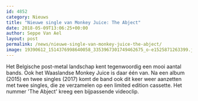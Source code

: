 ```yaml
---
id: 4852
category: Nieuws
title: "Nieuwe single van Monkey Juice: The Abject"
date: 2018-05-09T13:06:25+00:00
author: Seppe Van Ael
layout: post
permalink: /news/nieuwe-single-van-monkey-juice-the-abject/
image: 19390612_1514376998640058_3353967301749462675_o-e1525871263399.jpg
---
```

Het Belgische post-metal landschap kent tegenwoordig een mooi aantal bands. Ook het Waaslandse Monkey Juice is daar één van. Na een album (2015) en twee singles (2017) komt de band ook dit keer weer aanzetten met twee singles, die ze verzamelen op een limited edition cassette. Het nummer 'The Abject' kreeg een bijpassende videoclip.

